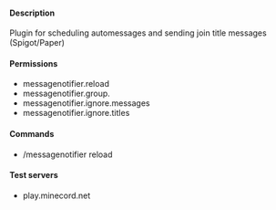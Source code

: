 #### Description

Plugin for scheduling automessages and sending join title messages (Spigot/Paper)

#### Permissions
 - messagenotifier.reload
 - messagenotifier.group.<groupName>
 - messagenotifier.ignore.messages
 - messagenotifier.ignore.titles
 
#### Commands
  - /messagenotifier reload

#### Test servers
- play.minecord.net